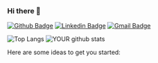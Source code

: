 ### Hi there 👋

[![Github Badge](https://img.shields.io/badge/-Github-000?style=flat-square&logo=Github&logoColor=white&link=https://github.com/githubdaestela?tab=repositories)](https://github.com/githubdaestela?tab=repositories)
[![Linkedin Badge](https://img.shields.io/badge/-LinkedIn-blue?style=flat-square&logo=Linkedin&logoColor=white&link=https://www.linkedin.com/in/estela-maria-costa-monteiro-367907179/)](https://www.linkedin.com/in/estela-maria-costa-monteiro-367907179/)
[![Gmail Badge](https://img.shields.io/badge/-Gmail-c14438?style=flat-square&logo=Gmail&logoColor=white&link=mailto:estela.is.coding@gmail.com)](mailto:estela.is.coding@gmail.com)  

![Top Langs](https://github-readme-stats.vercel.app/api/top-langs/?username=githubdaestela&show_icons=true&theme=vue)
![YOUR github stats](https://github-readme-stats.vercel.app/api?username=githubdaestela&show_icons=true&theme=vue)


Here are some ideas to get you started:
